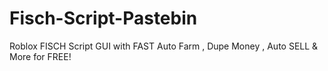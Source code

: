 # Fisch-Script-Pastebin
Roblox FISCH Script GUI with FAST Auto Farm , Dupe Money , Auto SELL &amp; More for FREE!

